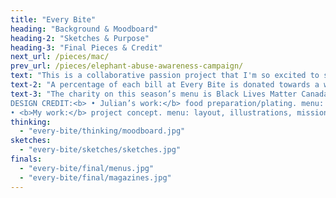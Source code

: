 ```yaml
---
title: "Every Bite"
heading: "Background & Moodboard"
heading-2: "Sketches & Purpose"
heading-3: "Final Pieces & Credit"
next_url: /pieces/mac/
prev_url: /pieces/elephant-abuse-awareness-campaign/
text: "This is a collaborative passion project that I'm so excited to share. Fellow Graphic Designer, Julian Redmond, and I have a shared love for the world of food. Constantly visiting new/favourite restaurants, and experimenting in the kitchen, are a major part of our lives. This project idea came easily to me because it encompasses so many shared passions between Julian and I, including striving to design for a positive change. Every Bite is an imagined restaurant idea with core elements we’d include in our very own. It’s a small, creative scratch restaurant heavily involved in community support. Shown below are many different moodboards I created to give Julian and me guidance when we began this project. Donuts absolutely needed their own moodboard, incase you were wondering."
text-2: "A percentage of each bill at Every Bite is donated towards a worthy charity, either local or national. These charities change seasonally along with the menu, which would be celebrated at a festive sidewalk event called “Bite and Unite”. Guests would learn about the season’s cause, meet local vendors, and support artists/musicians in the area while they perform live. Below are some of my initial sketches for the look of Every Bite's Menu. Note: Julian created and designed the logo for Every Bite, the 'logo' I sketched myself is just used as a filler."
text-3: "The charity on this season’s menu is Black Lives Matter Canada. Although Every Bite is fictional, I don’t want to undermine how important this movement is. Please scan the QR code in the photos below to learn more. Every Bite is entirely locally sourced—from furniture and art, to plants and ingredients. We’d grow our own herbs and select produce, while the rest would be bought “ugly” (less than aesthetically pleasing, AKA just as beautiful) from local farmers who couldn’t sell them in stores. Leftovers are fermented and used throughout the year to create delicious and creative dishes.
DESIGN CREDIT:<b> • Julian’s work:</b> food preparation/plating. menu: dish creations, hand-lettering of headings. logo: concept & design. business card: layout, hand-lettering & icons.
• <b>My work:</b> project concept. menu: layout, illustrations, mission content. article: layout, photography, content. business card: illustrations"
thinking:
  - "every-bite/thinking/moodboard.jpg"
sketches:
  - "every-bite/sketches/sketches.jpg"
finals:
  - "every-bite/final/menus.jpg"
  - "every-bite/final/magazines.jpg"
---
```

